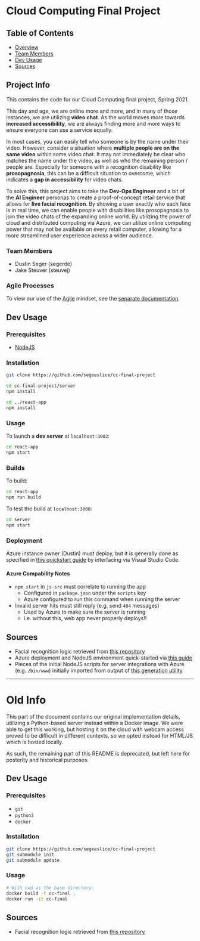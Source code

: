 # Cloud Computing Final Project

## Table of Contents

- [Overview](#overview)
- [Team Members](#team-members)
- [Dev Usage](#dev-usage)
- [Sources](#sources)

## Project Info

This contains the code for our Cloud Computing final project, Spring 2021.

This day and age, we are online more and more, and in many of those instances,
we are utilizing **video chat**. As the world moves more towards **increased
accessibility**, we are always finding more and more ways to ensure everyone can
use a service equally.

In most cases, you can easily tell who someone is by the name under their video.
However, consider a situation where **multiple people are on the same video**
within some video chat. It may not immediately be clear who matches the name
under the video, as well as who the remaining person / people are. Especially
for someone with a recognition disability like **prosopagnosia**, this can be a
difficult situation to overcome, which indicates a **gap in accessibility** for
video chats.

To solve this, this project aims to take the **Dev-Ops Engineer** and a bit of
the **AI Engineer** personas to create a proof-of-concept retail service that
allows for **live facial recognition**. By showing a user exactly who each face
is in real time, we can enable people with disabilities like prosopagnosia to
join the video chats of the expanding online world. By utilizing the power of
cloud and distributed computing via Azure, we can utilize online computing power
that may not be available on every retail computer, allowing for a more
streamlined user experience across a wider audience.

### Team Members

- Dustin Seger (segerde)
- Jake Steuver (steuvej)

### Agile Processes

To view our use of the [Agile](https://www.agilealliance.org/agile101/) mindset,
see the [separate documentation](docs/).

## Dev Usage

### Prerequisites

- [NodeJS](https://nodejs.org/en/)

### Installation

``` sh
git clone https://github.com/segeeslice/cc-final-project

cd cc-final-project/server
npm install

cd ../react-app
npm install
```

### Usage

To launch a **dev server** at `localhost:3002`:

``` sh
cd react-app
npm start
```

### Builds

To build:

``` sh
cd react-app
npm run build
```

To test the build at `localhost:3000`:

``` sh
cd server
npm start
```

### Deployment

Azure instance owner (Dustin) must deploy, but it is generally done as specified
in [this quickstart
guide](https://docs.microsoft.com/en-us/azure/app-service/quickstart-nodejs?pivots=platform-linux)
by interfacing via Visual Studio Code.

#### Azure Compability Notes

- `npm start` in `js-src` must correlate to running the app
    - Configured in `package.json` under the `scripts` key
    - Azure configured to run this command when running the server
- Invalid server hits must still reply (e.g. send `404` messages)
    - Used by Azure to make sure the server is running
    - i.e. without this, web app never properly deploys!!

## Sources

- Facial recognition logic retrieved from [this
  repository](https://github.com/justadudewhohacks/face-api.js/)
- Azure deployment and NodeJS environment quick-started via [this
  guide](https://docs.microsoft.com/en-us/azure/app-service/quickstart-nodejs?pivots=platform-linux)
- Pieces of the initial NodeJS scripts for server integrations with Azure (e.g.
  `/bin/www`) initially imported from output of [this generation
  utility](https://expressjs.com/en/starter/generator.html)

---

# Old Info

This part of the document contains our original implementation details,
utilizing a Python-based server instead within a Docker image. We were able to
get this working, but hosting it on the cloud with webcam access proved to be
difficult in different contexts, so we opted instead for HTML/JS which is hosted
locally.

As such, the remaining part of this README is deprecated, but left here for
posterity and historical purposes.

## Dev Usage

### Prerequisites

- `git`
- `python3`
- `docker`

### Installation

``` sh
git clone https://github.com/segeeslice/cc-final-project
git submodule init
git submodule update
```

### Usage

``` sh
# With cwd as the base directory:
docker build -t cc-final .
docker run -it cc-final
```

## Sources

- Facial recognition logic retrieved from [this
  repository](https://github.com/ageitgey/face_recognition)
